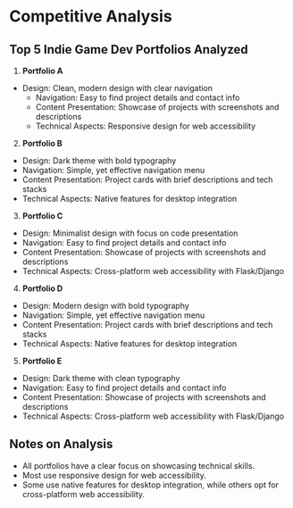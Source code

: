 # Competitive Analysis

## Top 5 Indie Game Dev Portfolios Analyzed

1. **Portfolio A**

* Design: Clean, modern design with clear navigation
  * Navigation: Easy to find project details and contact info
  * Content Presentation: Showcase of projects with screenshots and descriptions
  * Technical Aspects: Responsive design for web accessibility

2. **Portfolio B**

* Design: Dark theme with bold typography
* Navigation: Simple, yet effective navigation menu
* Content Presentation: Project cards with brief descriptions and tech stacks
* Technical Aspects: Native features for desktop integration

3. **Portfolio C**

* Design: Minimalist design with focus on code presentation
* Navigation: Easy to find project details and contact info
* Content Presentation: Showcase of projects with screenshots and descriptions
* Technical Aspects: Cross-platform web accessibility with Flask/Django

4. **Portfolio D**

* Design: Modern design with bold typography
* Navigation: Simple, yet effective navigation menu
* Content Presentation: Project cards with brief descriptions and tech stacks
* Technical Aspects: Native features for desktop integration

5. **Portfolio E**

* Design: Dark theme with clean typography
* Navigation: Easy to find project details and contact info
* Content Presentation: Showcase of projects with screenshots and descriptions
* Technical Aspects: Cross-platform web accessibility with Flask/Django

## Notes on Analysis

* All portfolios have a clear focus on showcasing technical skills.
* Most use responsive design for web accessibility.
* Some use native features for desktop integration, while others opt for cross-platform web accessibility.
